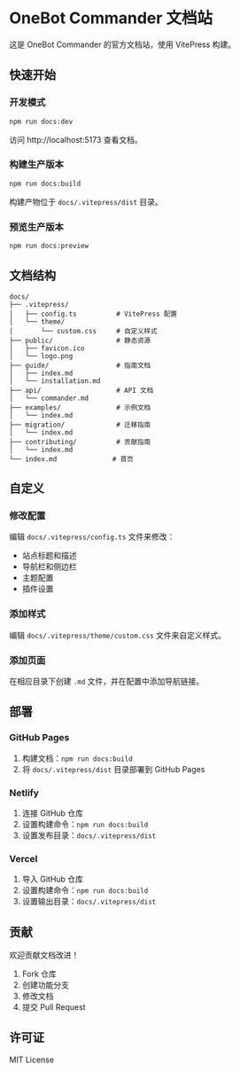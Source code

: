 # OneBot Commander 文档站

这是 OneBot Commander 的官方文档站，使用 VitePress 构建。

## 快速开始

### 开发模式

```bash
npm run docs:dev
```

访问 http://localhost:5173 查看文档。

### 构建生产版本

```bash
npm run docs:build
```

构建产物位于 `docs/.vitepress/dist` 目录。

### 预览生产版本

```bash
npm run docs:preview
```

## 文档结构

```
docs/
├── .vitepress/
│   ├── config.ts          # VitePress 配置
│   └── theme/
│       └── custom.css     # 自定义样式
├── public/                # 静态资源
│   ├── favicon.ico
│   └── logo.png
├── guide/                 # 指南文档
│   ├── index.md
│   └── installation.md
├── api/                   # API 文档
│   └── commander.md
├── examples/              # 示例文档
│   └── index.md
├── migration/             # 迁移指南
│   └── index.md
├── contributing/          # 贡献指南
│   └── index.md
└── index.md              # 首页
```

## 自定义

### 修改配置

编辑 `docs/.vitepress/config.ts` 文件来修改：

- 站点标题和描述
- 导航栏和侧边栏
- 主题配置
- 插件设置

### 添加样式

编辑 `docs/.vitepress/theme/custom.css` 文件来自定义样式。

### 添加页面

在相应目录下创建 `.md` 文件，并在配置中添加导航链接。

## 部署

### GitHub Pages

1. 构建文档：`npm run docs:build`
2. 将 `docs/.vitepress/dist` 目录部署到 GitHub Pages

### Netlify

1. 连接 GitHub 仓库
2. 设置构建命令：`npm run docs:build`
3. 设置发布目录：`docs/.vitepress/dist`

### Vercel

1. 导入 GitHub 仓库
2. 设置构建命令：`npm run docs:build`
3. 设置输出目录：`docs/.vitepress/dist`

## 贡献

欢迎贡献文档改进！

1. Fork 仓库
2. 创建功能分支
3. 修改文档
4. 提交 Pull Request

## 许可证

MIT License 